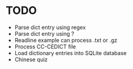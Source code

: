 # TODO

- Parse dict entry using regex
- Parse dict entry using ?
- Readline example can process .txt or .gz
- Process CC-CEDICT file
- Load dictionary entries into SQLite database
- Chinese quiz
